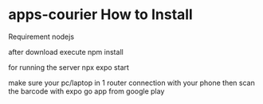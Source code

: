 # apps-courier How to Install

Requirement
nodejs

after download execute
npm install

for running the server
npx expo start

make sure your pc/laptop in 1 router connection with your phone
then scan the barcode with expo go app from google play 